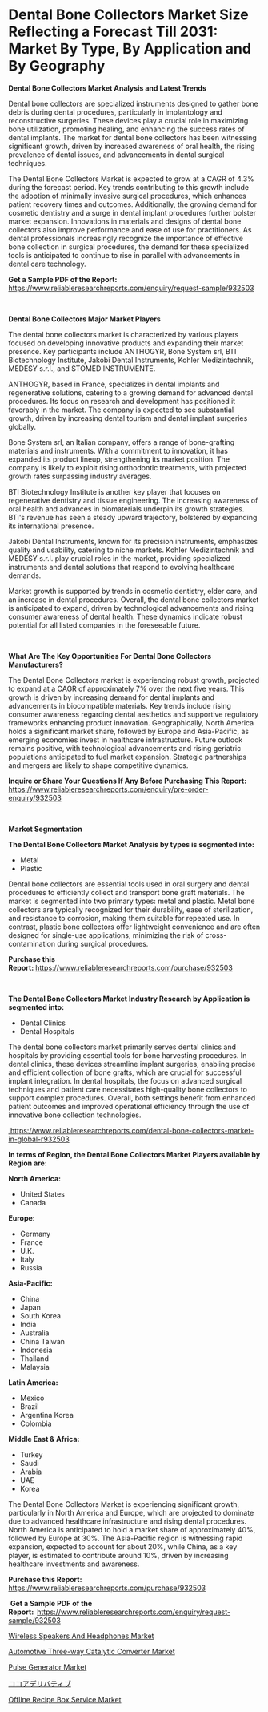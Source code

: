 <p><h1>Dental Bone Collectors Market Size Reflecting a Forecast Till 2031: Market By Type, By Application and By Geography</h1></p><p><strong>Dental Bone Collectors Market Analysis and Latest Trends</strong></p>
<p><p>Dental bone collectors are specialized instruments designed to gather bone debris during dental procedures, particularly in implantology and reconstructive surgeries. These devices play a crucial role in maximizing bone utilization, promoting healing, and enhancing the success rates of dental implants. The market for dental bone collectors has been witnessing significant growth, driven by increased awareness of oral health, the rising prevalence of dental issues, and advancements in dental surgical techniques.</p><p>The Dental Bone Collectors Market is expected to grow at a CAGR of 4.3% during the forecast period. Key trends contributing to this growth include the adoption of minimally invasive surgical procedures, which enhances patient recovery times and outcomes. Additionally, the growing demand for cosmetic dentistry and a surge in dental implant procedures further bolster market expansion. Innovations in materials and designs of dental bone collectors also improve performance and ease of use for practitioners. As dental professionals increasingly recognize the importance of effective bone collection in surgical procedures, the demand for these specialized tools is anticipated to continue to rise in parallel with advancements in dental care technology.</p></p>
<p><strong>Get a Sample PDF of the Report:&nbsp;</strong> <a href="https://www.reliableresearchreports.com/enquiry/request-sample/932503">https://www.reliableresearchreports.com/enquiry/request-sample/932503</a></p>
<p>&nbsp;</p>
<p><strong>Dental Bone Collectors Major Market Players</strong></p>
<p><p>The dental bone collectors market is characterized by various players focused on developing innovative products and expanding their market presence. Key participants include ANTHOGYR, Bone System srl, BTI Biotechnology Institute, Jakobi Dental Instruments, Kohler Medizintechnik, MEDESY s.r.l., and STOMED INSTRUMENTE.</p><p>ANTHOGYR, based in France, specializes in dental implants and regenerative solutions, catering to a growing demand for advanced dental procedures. Its focus on research and development has positioned it favorably in the market. The company is expected to see substantial growth, driven by increasing dental tourism and dental implant surgeries globally.</p><p>Bone System srl, an Italian company, offers a range of bone-grafting materials and instruments. With a commitment to innovation, it has expanded its product lineup, strengthening its market position. The company is likely to exploit rising orthodontic treatments, with projected growth rates surpassing industry averages.</p><p>BTI Biotechnology Institute is another key player that focuses on regenerative dentistry and tissue engineering. The increasing awareness of oral health and advances in biomaterials underpin its growth strategies. BTI's revenue has seen a steady upward trajectory, bolstered by expanding its international presence.</p><p>Jakobi Dental Instruments, known for its precision instruments, emphasizes quality and usability, catering to niche markets. Kohler Medizintechnik and MEDESY s.r.l. play crucial roles in the market, providing specialized instruments and dental solutions that respond to evolving healthcare demands.</p><p>Market growth is supported by trends in cosmetic dentistry, elder care, and an increase in dental procedures. Overall, the dental bone collectors market is anticipated to expand, driven by technological advancements and rising consumer awareness of dental health. These dynamics indicate robust potential for all listed companies in the foreseeable future.</p></p>
<p>&nbsp;</p>
<p><strong>What Are The Key Opportunities For Dental Bone Collectors Manufacturers?</strong></p>
<p><p>The Dental Bone Collectors market is experiencing robust growth, projected to expand at a CAGR of approximately 7% over the next five years. This growth is driven by increasing demand for dental implants and advancements in biocompatible materials. Key trends include rising consumer awareness regarding dental aesthetics and supportive regulatory frameworks enhancing product innovation. Geographically, North America holds a significant market share, followed by Europe and Asia-Pacific, as emerging economies invest in healthcare infrastructure. Future outlook remains positive, with technological advancements and rising geriatric populations anticipated to fuel market expansion. Strategic partnerships and mergers are likely to shape competitive dynamics.</p></p>
<p><strong>Inquire or Share Your Questions If Any Before Purchasing This Report:</strong> <a href="https://www.reliableresearchreports.com/enquiry/pre-order-enquiry/932503">https://www.reliableresearchreports.com/enquiry/pre-order-enquiry/932503</a></p>
<p>&nbsp;</p>
<p><strong>Market Segmentation</strong></p>
<p><strong>The Dental Bone Collectors Market Analysis by types is segmented into:</strong></p>
<p><ul><li>Metal</li><li>Plastic</li></ul></p>
<p><p>Dental bone collectors are essential tools used in oral surgery and dental procedures to efficiently collect and transport bone graft materials. The market is segmented into two primary types: metal and plastic. Metal bone collectors are typically recognized for their durability, ease of sterilization, and resistance to corrosion, making them suitable for repeated use. In contrast, plastic bone collectors offer lightweight convenience and are often designed for single-use applications, minimizing the risk of cross-contamination during surgical procedures.</p></p>
<p><strong>Purchase this Report:&nbsp;</strong><a href="https://www.reliableresearchreports.com/purchase/932503">https://www.reliableresearchreports.com/purchase/932503</a></p>
<p>&nbsp;</p>
<p><strong>The Dental Bone Collectors Market Industry Research by Application is segmented into:</strong></p>
<p><ul><li>Dental Clinics</li><li>Dental Hospitals</li></ul></p>
<p><p>The dental bone collectors market primarily serves dental clinics and hospitals by providing essential tools for bone harvesting procedures. In dental clinics, these devices streamline implant surgeries, enabling precise and efficient collection of bone grafts, which are crucial for successful implant integration. In dental hospitals, the focus on advanced surgical techniques and patient care necessitates high-quality bone collectors to support complex procedures. Overall, both settings benefit from enhanced patient outcomes and improved operational efficiency through the use of innovative bone collection technologies.</p></p>
<p><a href="https://www.reliableresearchreports.com/dental-bone-collectors-market-in-global-r932503">&nbsp;https://www.reliableresearchreports.com/dental-bone-collectors-market-in-global-r932503</a></p>
<p><strong>In terms of Region, the Dental Bone Collectors Market Players available by Region are:</strong></p>
<p>
    <p> <strong> North America: </strong>
        <ul>
            <li>United States</li>
            <li>Canada</li>
        </ul>
        </p> 
    <p> <strong> Europe: </strong>
        <ul>
            <li>Germany</li>
            <li>France</li>
            <li>U.K.</li>
            <li>Italy</li>
            <li>Russia</li>
        </ul>
        </p> 
    <p> <strong> Asia-Pacific: </strong>
        <ul>
            <li>China</li>
            <li>Japan</li>
            <li>South Korea</li>
            <li>India</li>
            <li>Australia</li>
            <li>China Taiwan</li>
            <li>Indonesia</li>
            <li>Thailand</li>
            <li>Malaysia</li>
        </ul>
        </p> 
    <p> <strong> Latin America: </strong>
        <ul>
            <li>Mexico</li>
            <li>Brazil</li>
            <li>Argentina Korea</li>
            <li>Colombia</li>
        </ul>
        </p> 
    <p> <strong> Middle East & Africa: </strong>
        <ul>
            <li>Turkey</li>
            <li>Saudi</li>
            <li>Arabia</li>
            <li>UAE</li>
            <li>Korea</li>
        </ul>
    </p>
    </p>
<p><p>The Dental Bone Collectors Market is experiencing significant growth, particularly in North America and Europe, which are projected to dominate due to advanced healthcare infrastructure and rising dental procedures. North America is anticipated to hold a market share of approximately 40%, followed by Europe at 30%. The Asia-Pacific region is witnessing rapid expansion, expected to account for about 20%, while China, as a key player, is estimated to contribute around 10%, driven by increasing healthcare investments and awareness.</p></p>
<p><strong>Purchase this Report: </strong><a href="https://www.reliableresearchreports.com/purchase/932503">https://www.reliableresearchreports.com/purchase/932503</a></p>
<p>&nbsp;<strong>Get a Sample PDF of the Report:&nbsp;&nbsp;</strong><a href="https://www.reliableresearchreports.com/enquiry/request-sample/932503">https://www.reliableresearchreports.com/enquiry/request-sample/932503</a></p>
<p><strong></strong></p>
<p><p><a href="https://www.linkedin.com/pulse/global-wireless-speakers-headphones-market-product-du59e?trackingId=eEoeP9vqQH2QK99deYQZQA%3D%3D">Wireless Speakers And Headphones Market</a></p><p><a href="https://issuu.com/reportprime-2/docs/automotive-three-way-catalytic-conv_f6b90d4c85455a">Automotive Three-way Catalytic Converter Market</a></p><p><a href="https://medium.com/@maxson5287/the-market-for-pulse-generator-market-is-examined-in-this-report-along-with-the-factors-that-are-73ba8f6243a4">Pulse Generator Market</a></p><p><a href="https://medium.com/@vadkqfca47/cocoa-derivatives-market-%E3%81%AF-%E3%82%B3%E3%82%B9%E3%83%88%E7%AE%A1%E7%90%86%E3%81%A8%E5%8A%B9%E7%8E%87%E5%90%91%E4%B8%8A%E3%82%92%E5%84%AA%E5%85%88%E3%81%97%E3%81%BE%E3%81%99-%E3%81%95%E3%82%89%E3%81%AB-%E5%A0%B1%E5%91%8A%E6%9B%B8%E3%81%AF%E5%B8%82%E5%A0%B4%E3%81%AE%E9%9C%80%E8%A6%81%E9%9D%A2%E3%81%A8%E4%BE%9B%E7%B5%A6%E9%9D%A2%E3%81%AE%E4%B8%A1%E6%96%B9%E3%82%92%E3%82%AB%E3%83%90%E3%83%BC%E3%81%97%E3%81%A6%E3%81%84%E3%81%BE%E3%81%99-cocoa-derivatives-%E5%B8%82%E5%A0%B4%E3%81%AF-fc2e5a8f1d68">ココアデリバティブ</a></p><p><a href="https://github.com/irfadac/Market-Research-Report-List-5/blob/main/offline-recipe-box-service-market.md">Offline Recipe Box Service Market</a></p></p>